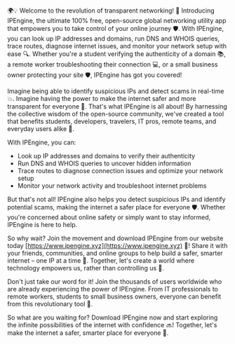 🌍💡 Welcome to the revolution of transparent networking! 🚀 Introducing IPEngine, the ultimate 100% free, open-source global networking utility app that empowers you to take control of your online journey 🛡️. With IPEngine, you can look up IP addresses and domains, run DNS and WHOIS queries, trace routes, diagnose internet issues, and monitor your network setup with ease 🔍. Whether you're a student verifying the authenticity of a domain 📚, a remote worker troubleshooting their connection 💻, or a small business owner protecting your site 🛡️, IPEngine has got you covered!

Imagine being able to identify suspicious IPs and detect scams in real-time 💥. Imagine having the power to make the internet safer and more transparent for everyone 🌟. That's what IPEngine is all about! By harnessing the collective wisdom of the open-source community, we've created a tool that benefits students, developers, travelers, IT pros, remote teams, and everyday users alike 🎉.

With IPEngine, you can:

* Look up IP addresses and domains to verify their authenticity
* Run DNS and WHOIS queries to uncover hidden information
* Trace routes to diagnose connection issues and optimize your network setup
* Monitor your network activity and troubleshoot internet problems

But that's not all! IPEngine also helps you detect suspicious IPs and identify potential scams, making the internet a safer place for everyone 🛡️. Whether you're concerned about online safety or simply want to stay informed, IPEngine is here to help.

So why wait? Join the movement and download IPEngine from our website today [https://www.ipengine.xyz](https://www.ipengine.xyz) 🔗! Share it with your friends, communities, and online groups to help build a safer, smarter internet – one IP at a time 🌈. Together, let's create a world where technology empowers us, rather than controlling us 💪.

Don't just take our word for it! Join the thousands of users worldwide who are already experiencing the power of IPEngine. From IT professionals to remote workers, students to small business owners, everyone can benefit from this revolutionary tool 🚀.

So what are you waiting for? Download IPEngine now and start exploring the infinite possibilities of the internet with confidence 🔜! Together, let's make the internet a safer, smarter place for everyone 🌟.